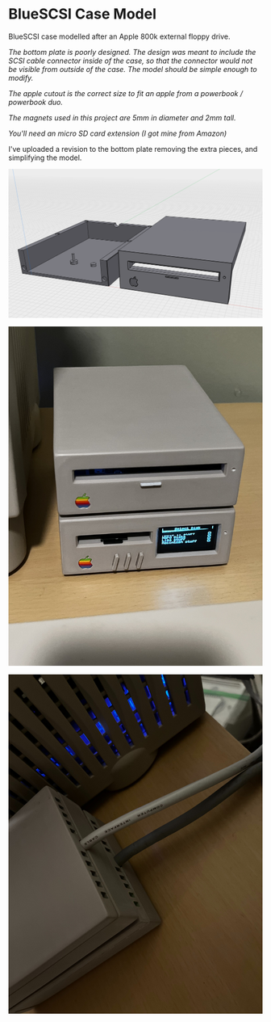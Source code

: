 # BlueSCSI Case Model

BlueSCSI case modelled after an Apple 800k external floppy drive.

*The bottom plate is poorly designed. The design was meant to include the SCSI cable connector inside of the case, so that the connector would not be visible from outside of the case. The model should be simple enough to modify.*

*The apple cutout is the correct size to fit an apple from a powerbook / powerbook duo.*

*The magnets used in this project are 5mm in diameter and 2mm tall.*

*You'll need an micro SD card extension (I got mine from Amazon)*

I've uploaded a revision to the bottom plate removing the extra pieces, and simplifying the model.

![Model](https://raw.githubusercontent.com/mcbeav/readme.photos/refs/heads/main/models/blue.scsi.apple.800k/front.png)


![BlueSCSI Stacked On Top Of FloppyEMU](https://raw.githubusercontent.com/mcbeav/readme.photos/refs/heads/main/models/blue.scsi.apple.800k/bluescsi.jpeg)


![Back Of BlueSCSI](https://raw.githubusercontent.com/mcbeav/readme.photos/refs/heads/main/models/blue.scsi.apple.800k/back.jpg)